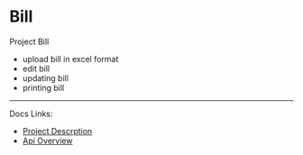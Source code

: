 # Bill

Project Bill
* upload bill in excel format
* edit bill
* updating bill
* printing bill
----
Docs Links:
 * [Project Descrption][desc]
 * [Api Overview][apiOverview]


[desc]: ./docs/desc.md
[apiOverview]: ./docs/apiOverview.md